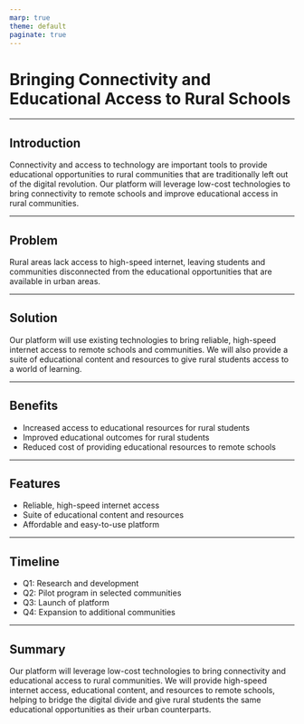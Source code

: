 ```yaml
---
marp: true
theme: default
paginate: true
---
```

# Bringing Connectivity and Educational Access to Rural Schools

---
## Introduction

Connectivity and access to technology are important tools to provide educational opportunities to rural communities that are traditionally left out of the digital revolution. Our platform will leverage low-cost technologies to bring connectivity to remote schools and improve educational access in rural communities. 

---
## Problem

Rural areas lack access to high-speed internet, leaving students and communities disconnected from the educational opportunities that are available in urban areas. 

---
## Solution

Our platform will use existing technologies to bring reliable, high-speed internet access to remote schools and communities. We will also provide a suite of educational content and resources to give rural students access to a world of learning.

---
## Benefits

- Increased access to educational resources for rural students
- Improved educational outcomes for rural students
- Reduced cost of providing educational resources to remote schools

---
## Features

- Reliable, high-speed internet access
- Suite of educational content and resources 
- Affordable and easy-to-use platform

---
## Timeline

- Q1: Research and development 
- Q2: Pilot program in selected communities
- Q3: Launch of platform 
- Q4: Expansion to additional communities

---
## Summary

Our platform will leverage low-cost technologies to bring connectivity and educational access to rural communities. We will provide high-speed internet access, educational content, and resources to remote schools, helping to bridge the digital divide and give rural students the same educational opportunities as their urban counterparts.
  
